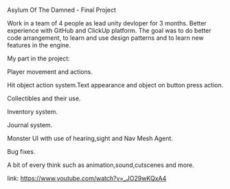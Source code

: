Asylum Of The Damned - Final Project

Work in a team of 4 people as lead unity devloper for 3 months.
Better experience with GitHub and ClickUp platform.
The goal was to do better code arrangement, to learn and use design patterns and to learn new features in the engine.

My part in the project:

Player movement and actions.

Hit object action system.Text appearance and object on button press action.

Collectibles and their use.

Inventory system.

Journal system.

Monster UI with use of hearing,sight and Nav Mesh Agent.

Bug fixes.

A bit of every think such as animation,sound,cutscenes and more. 

link: https://www.youtube.com/watch?v=_JO29wKQxA4
